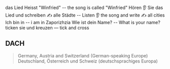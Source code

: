 

das Lied Heisst "Winfried" -- the song is called "Winfried"
Hören 👂 Sie das Lied und schreiben ✍️ alle Städte -- Listen 👂 the song and write ✍️ all cities
Ich bin in -- i am in Zaporizhzia
Wie ist dein Name? -- What is your name?
ticken sie und kreuzen — tick and cross


## DACH
> Germany, Austria and Switzerland (German-speaking Europe)
> Deutschland, Österreich und Schweiz (deutschsprachiges Europa)

